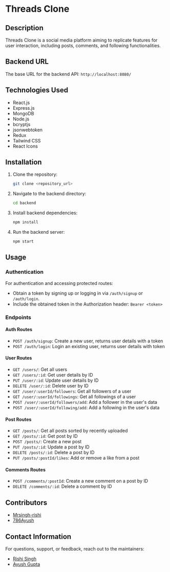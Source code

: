 # Threads Clone

## Description
Threads Clone is a social media platform aiming to replicate features for user interaction, including posts, comments, and following functionalities.

## Backend URL
The base URL for the backend API: `http://localhost:8080/`

## Technologies Used
- React.js
- Express.js
- MongoDB
- Node.js
- bcryptjs
- jsonwebtoken
- Redux
- Tailwind CSS
- React Icons

## Installation
1. Clone the repository:
    ```bash
    git clone <repository_url>
    ```
2. Navigate to the backend directory:
    ```bash
    cd backend
    ```
3. Install backend dependencies:
    ```bash
    npm install
    ```
4. Run the backend server:
    ```bash
    npm start
    ```

## Usage
### Authentication
For authentication and accessing protected routes:
- Obtain a token by signing up or logging in via `/auth/signup` or `/auth/login`.
- Include the obtained token in the Authorization header: `Bearer <token>`

### Endpoints
#### Auth Routes
- `POST /auth/signup`: Create a new user, returns user details with a token
- `POST /auth/login`: Login an existing user, returns user details with token

#### User Routes
- `GET /users/`: Get all users
- `GET /users/:id`: Get user details by ID
- `PUT /user/:id`: Update user details by ID
- `DELETE /user/:id`: Delete user by ID
- `GET /user/:userId/followers`: Get all followers of a user
- `GET /user/:userId/followings`: Get all followings of a user
- `POST /user/:userId/followers/add`: Add a follower in the user's data
- `POST /user/:userId/following/add`: Add a following in the user's data

#### Post Routes
- `GET /posts/`: Get all posts sorted by recently uploaded
- `GET /posts/:id`: Get post by ID
- `POST /posts/`: Create a new post
- `PUT /posts/:id`: Update a post by ID
- `DELETE /posts/:id`: Delete a post by ID
- `PUT /posts/:postId/likes`: Add or remove a like from a post

#### Comments Routes
- `POST /comments/:postId`: Create a new comment on a post by ID
- `DELETE /comments/:id`: Delete a comment by ID

## Contributors
- [Mrsingh-rishi](https://github.com/mrsingh-rishi)
- [786Ayush](https://github.com/786Ayush)

## Contact Information
For questions, support, or feedback, reach out to the maintainers:
- [Rishi Singh](rs3949472@gmail.com)
- [Ayush Gupta](guptaayush617@gmail.com)
